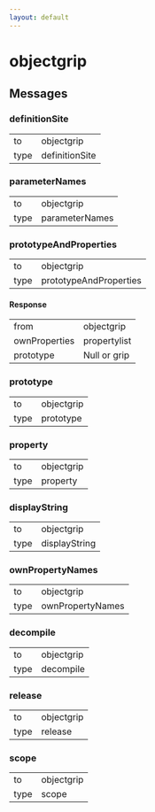 ```yaml
---
layout: default
---
```


# objectgrip #

## Messages ##

### definitionSite ###

<table>

<tr>
<td>to</td>
<td>objectgrip</td>
</tr>

<tr>
<td>type</td>
<td>definitionSite</td>
</tr>

</table>

### parameterNames ###

<table>

<tr>
<td>to</td>
<td>objectgrip</td>
</tr>

<tr>
<td>type</td>
<td>parameterNames</td>
</tr>

</table>

### prototypeAndProperties ###

<table>

<tr>
<td>to</td>
<td>objectgrip</td>
</tr>

<tr>
<td>type</td>
<td>prototypeAndProperties</td>
</tr>

</table>

#### Response ####

<table>

<tr>
<td>from</td>
<td>objectgrip</td>
</tr>

<tr>
<td>ownProperties</td>
<td>propertylist</td>
</tr>

<tr>
<td>prototype</td>
<td>Null or grip</td>
</tr>

</table>

### prototype ###

<table>

<tr>
<td>to</td>
<td>objectgrip</td>
</tr>

<tr>
<td>type</td>
<td>prototype</td>
</tr>

</table>

### property ###

<table>

<tr>
<td>to</td>
<td>objectgrip</td>
</tr>

<tr>
<td>type</td>
<td>property</td>
</tr>

</table>

### displayString ###

<table>

<tr>
<td>to</td>
<td>objectgrip</td>
</tr>

<tr>
<td>type</td>
<td>displayString</td>
</tr>

</table>

### ownPropertyNames ###

<table>

<tr>
<td>to</td>
<td>objectgrip</td>
</tr>

<tr>
<td>type</td>
<td>ownPropertyNames</td>
</tr>

</table>

### decompile ###

<table>

<tr>
<td>to</td>
<td>objectgrip</td>
</tr>

<tr>
<td>type</td>
<td>decompile</td>
</tr>

</table>

### release ###

<table>

<tr>
<td>to</td>
<td>objectgrip</td>
</tr>

<tr>
<td>type</td>
<td>release</td>
</tr>

</table>

### scope ###

<table>

<tr>
<td>to</td>
<td>objectgrip</td>
</tr>

<tr>
<td>type</td>
<td>scope</td>
</tr>

</table>
